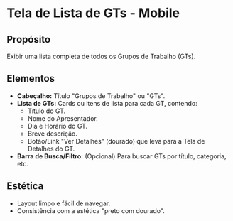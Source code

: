 # Tela de Lista de GTs - Mobile

## Propósito
Exibir uma lista completa de todos os Grupos de Trabalho (GTs).

## Elementos
*   **Cabeçalho:** Título "Grupos de Trabalho" ou "GTs".
*   **Lista de GTs:** Cards ou itens de lista para cada GT, contendo:
    *   Título do GT.
    *   Nome do Apresentador.
    *   Dia e Horário do GT.
    *   Breve descrição.
    *   Botão/Link "Ver Detalhes" (dourado) que leva para a Tela de Detalhes do GT.
*   **Barra de Busca/Filtro:** (Opcional) Para buscar GTs por título, categoria, etc.

## Estética
*   Layout limpo e fácil de navegar.
*   Consistência com a estética "preto com dourado".
